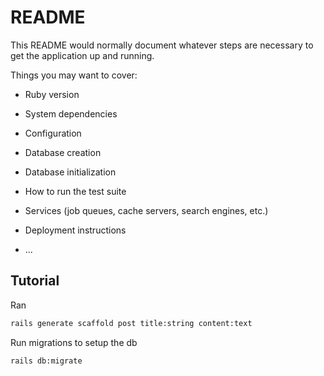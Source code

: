 # README

This README would normally document whatever steps are necessary to get the
application up and running.

Things you may want to cover:

* Ruby version

* System dependencies

* Configuration

* Database creation

* Database initialization

* How to run the test suite

* Services (job queues, cache servers, search engines, etc.)

* Deployment instructions

* ...


## Tutorial

Ran

```bash
rails generate scaffold post title:string content:text
```

Run migrations to setup the db

```bash
rails db:migrate
```